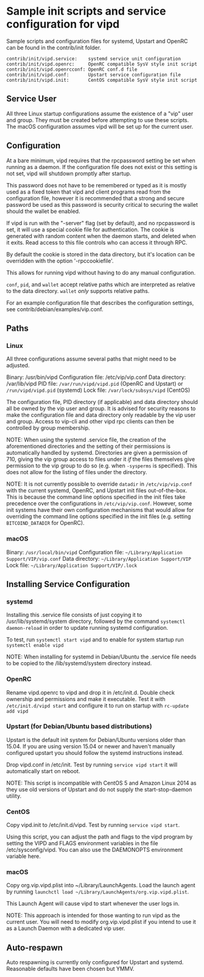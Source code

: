 Sample init scripts and service configuration for vipd
==========================================================

Sample scripts and configuration files for systemd, Upstart and OpenRC
can be found in the contrib/init folder.

    contrib/init/vipd.service:    systemd service unit configuration
    contrib/init/vipd.openrc:     OpenRC compatible SysV style init script
    contrib/init/vipd.openrcconf: OpenRC conf.d file
    contrib/init/vipd.conf:       Upstart service configuration file
    contrib/init/vipd.init:       CentOS compatible SysV style init script

Service User
---------------------------------

All three Linux startup configurations assume the existence of a "vip" user
and group.  They must be created before attempting to use these scripts.
The macOS configuration assumes vipd will be set up for the current user.

Configuration
---------------------------------

At a bare minimum, vipd requires that the rpcpassword setting be set
when running as a daemon.  If the configuration file does not exist or this
setting is not set, vipd will shutdown promptly after startup.

This password does not have to be remembered or typed as it is mostly used
as a fixed token that vipd and client programs read from the configuration
file, however it is recommended that a strong and secure password be used
as this password is security critical to securing the wallet should the
wallet be enabled.

If vipd is run with the "-server" flag (set by default), and no rpcpassword is set,
it will use a special cookie file for authentication. The cookie is generated with random
content when the daemon starts, and deleted when it exits. Read access to this file
controls who can access it through RPC.

By default the cookie is stored in the data directory, but it's location can be overridden
with the option '-rpccookiefile'.

This allows for running vipd without having to do any manual configuration.

`conf`, `pid`, and `wallet` accept relative paths which are interpreted as
relative to the data directory. `wallet` *only* supports relative paths.

For an example configuration file that describes the configuration settings,
see contrib/debian/examples/vip.conf.

Paths
---------------------------------

### Linux

All three configurations assume several paths that might need to be adjusted.

Binary:              /usr/bin/vipd
Configuration file:  /etc/vip/vip.conf
Data directory:      /var/lib/vipd
PID file:            `/var/run/vipd/vipd.pid` (OpenRC and Upstart) or `/run/vipd/vipd.pid` (systemd)
Lock file:           `/var/lock/subsys/vipd` (CentOS)

The configuration file, PID directory (if applicable) and data directory
should all be owned by the vip user and group.  It is advised for security
reasons to make the configuration file and data directory only readable by the
vip user and group.  Access to vip-cli and other vipd rpc clients
can then be controlled by group membership.

NOTE: When using the systemd .service file, the creation of the aforementioned
directories and the setting of their permissions is automatically handled by
systemd. Directories are given a permission of 710, giving the vip group
access to files under it _if_ the files themselves give permission to the
vip group to do so (e.g. when `-sysperms` is specified). This does not allow
for the listing of files under the directory.

NOTE: It is not currently possible to override `datadir` in
`/etc/vip/vip.conf` with the current systemd, OpenRC, and Upstart init
files out-of-the-box. This is because the command line options specified in the
init files take precedence over the configurations in
`/etc/vip/vip.conf`. However, some init systems have their own
configuration mechanisms that would allow for overriding the command line
options specified in the init files (e.g. setting `BITCOIND_DATADIR` for
OpenRC).

### macOS

Binary:              `/usr/local/bin/vipd`
Configuration file:  `~/Library/Application Support/VIP/vip.conf`
Data directory:      `~/Library/Application Support/VIP`
Lock file:           `~/Library/Application Support/VIP/.lock`

Installing Service Configuration
-----------------------------------

### systemd

Installing this .service file consists of just copying it to
/usr/lib/systemd/system directory, followed by the command
`systemctl daemon-reload` in order to update running systemd configuration.

To test, run `systemctl start vipd` and to enable for system startup run
`systemctl enable vipd`

NOTE: When installing for systemd in Debian/Ubuntu the .service file needs to be copied to the /lib/systemd/system directory instead.

### OpenRC

Rename vipd.openrc to vipd and drop it in /etc/init.d.  Double
check ownership and permissions and make it executable.  Test it with
`/etc/init.d/vipd start` and configure it to run on startup with
`rc-update add vipd`

### Upstart (for Debian/Ubuntu based distributions)

Upstart is the default init system for Debian/Ubuntu versions older than 15.04. If you are using version 15.04 or newer and haven't manually configured upstart you should follow the systemd instructions instead.

Drop vipd.conf in /etc/init.  Test by running `service vipd start`
it will automatically start on reboot.

NOTE: This script is incompatible with CentOS 5 and Amazon Linux 2014 as they
use old versions of Upstart and do not supply the start-stop-daemon utility.

### CentOS

Copy vipd.init to /etc/init.d/vipd. Test by running `service vipd start`.

Using this script, you can adjust the path and flags to the vipd program by
setting the VIPD and FLAGS environment variables in the file
/etc/sysconfig/vipd. You can also use the DAEMONOPTS environment variable here.

### macOS

Copy org.vip.vipd.plist into ~/Library/LaunchAgents. Load the launch agent by
running `launchctl load ~/Library/LaunchAgents/org.vip.vipd.plist`.

This Launch Agent will cause vipd to start whenever the user logs in.

NOTE: This approach is intended for those wanting to run vipd as the current user.
You will need to modify org.vip.vipd.plist if you intend to use it as a
Launch Daemon with a dedicated vip user.

Auto-respawn
-----------------------------------

Auto respawning is currently only configured for Upstart and systemd.
Reasonable defaults have been chosen but YMMV.

